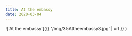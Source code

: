 ```yaml
---
title: At the embassy
date: 2020-03-04
---
```


!['At the embassy']({{ '/img/35Attheembassy3.jpg' | url }} )
<br>
